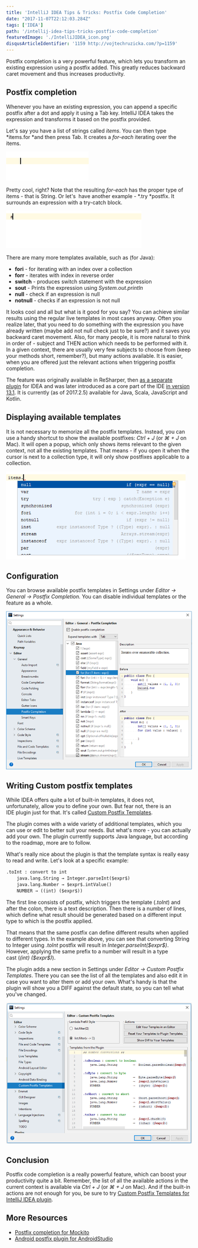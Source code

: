```yaml
---
title: 'IntelliJ IDEA Tips & Tricks: Postfix Code Completion'
date: "2017-11-07T22:12:03.284Z"
tags: ['IDEA']
path: '/intellij-idea-tips-tricks-postfix-code-completion'
featuredImage: './IntelliJIDEA_icon.png'
disqusArticleIdentifier: '1159 http://vojtechruzicka.com/?p=1159'
---
```

Postfix completion is a very powerful feature, which lets you transform an existing expression using a postfix added. This greatly reduces backward caret movement and thus increases productivity.
<!--more-->

Postfix completion
------------------

Whenever you have an existing expression, you can append a specific postfix after a dot and apply it using a Tab key. IntelliJ IDEA takes the expression and transforms it based on the postfix provided.

Let\'s say you have a list of strings called *items*. You can then type *items.for *and then press Tab. It creates a *for-each* iterating over the items.

![postfix](./postfix.gif)

Pretty cool, right? Note that the resulting *for-each* has the proper type of items - that is String. Or let\'s  have another example - *.try *postfix. It surrounds an expression with a try-catch block.

![postfix-try](./postfix-try.gif)

There are many more templates available, such as (for Java):

-   **fori** - for iterating with an index over a collection
-   **forr** - iterates with index in reverse order
-   **switch** - produces switch statement with the expression
-   **sout** - Prints the expression using *System.out.println*
-   **null** - check if an expression is null
-   **notnull** - checks if an expression is not null

It looks cool and all but what is it good for you say? You can achieve similar results using the regular live templates in most cases anyway. Often you realize later, that you need to do something with the expression you have already written (maybe add not null check just to be sure?) and it saves you backward caret movement. Also, for many people, it is more natural to think in order of - subject and THEN action which needs to be performed with it. In a given context, there are usually very few subjects to choose from (keep your methods short, remember?), but many actions available. It is easier, when you are offered just the relevant actions when triggering postfix completion.

The feature was originally available in ReSharper, then [as a separate plugin](https://plugins.jetbrains.com/plugin/7342-postfix-completion) for IDEA and was later introduced as a core part of the IDE [in version 13.1](https://blog.jetbrains.com/idea/2014/03/postfix-completion/). It is currently (as of 2017.2.5) available for Java, Scala, JavaScript and Kotlin.

Displaying available templates
------------------------------

It is not necessary to memorize all the postfix templates. Instead, you can use a handy shortcut to show the available postfixes: *Ctrl + J* (or *⌘ + J* on Mac). It will open a popup, which only shows items relevant to the given context, not all the existing templates. That means - if you open it when the cursor is next to a collection type, it will only show postfixes applicable to a collection. 

![show-actions-postfix-code-completion](./show-actions-postfix-code-completion.png)

Configuration
-------------

You can browse available postfix templates in Settings under *Editor → General → Postfix Completion.* You can disable individual templates or the feature as a whole.

![settings-postfix-code-completion](./settings-postfix-code-completion.png)

Writing Custom postfix templates
--------------------------------

While IDEA offers quite a lot of built-in templates, it does not, unfortunately, allow you to define your own. But fear not, there is an IDE plugin just for that. It\'s called [Custom Postfix Templates](https://github.com/xylo/intellij-postfix-templates/).

The plugin comes with a wide variety of additional templates, which you can use or edit to better suit your needs. But what\'s more - you can actually add your own. The plugin currently supports Java language, but according to the roadmap, more are to follow.

What\'s really nice about the plugin is that the template syntax is really easy to read and write. Let\'s look at a specific example:

```xml
.toInt : convert to int
    java.lang.String → Integer.parseInt($expr$)
    java.lang.Number → $expr$.intValue()
    NUMBER → ((int) ($expr$))
```

The first line consists of postfix, which triggers the template (.*toInt*) and after the colon, there is a text description. Then there is a number of lines, which define what result should be generated based on a different input type to which is the postfix applied.

That means that the same postfix can define different results when applied to different types. In the example above, you can see that converting String to Integer using *.toInt* postfix will result in *Integer.parseInt(\$expr\$)*. However, applying the same prefix to a number will result in a type cast (*(int) (\$expr\$)*).

The plugin adds a new section in Settings under *Editor → Custom Postfix Templates*. There you can see the list of all the templates and also edit it in case you want to alter them or add your own. What\'s handy is that the plugin will show you a DIFF against the default state, so you can tell what you\'ve changed.

![postfix-completion-custom-templates](./postfix-completion-custom-templates.png)

Conclusion
----------

Postfix code completion is a really powerful feature, which can boost your productivity quite a bit. Remember, the list of all the available actions in the current context is available via *Ctrl + J* (or *⌘ + J* on Mac). And if the built-in actions are not enough for you, be sure to try [Custom Postfix Templates for IntelliJ IDEA plugin](https://github.com/xylo/intellij-postfix-templates/).

More Resources
--------------

-   [Postfix completion for Mockito](https://plugins.jetbrains.com/plugin/8150-mockito-postfix-completion-plugin)
-   [Android postfix plugin for AndroidStudio](https://github.com/takahirom/android-postfix-plugin)
